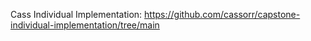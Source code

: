 Cass Individual Implementation:
https://github.com/cassorr/capstone-individual-implementation/tree/main
